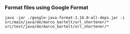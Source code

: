 ### Format files using Google Format
```
java -jar ./google-java-format-1.16.0-all-deps.jar -i src/main/java/de/marco_bartelt/url_shortener/* src/test/java/de/marco_bartelt/url_shortener/*
```